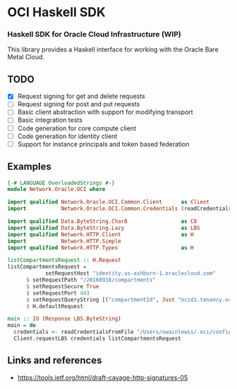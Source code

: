 # OCI Haskell SDK

### Haskell SDK for Oracle Cloud Infrastructure (WIP)

This library provides a Haskell interface for working with the Oracle Bare Metal Cloud.

## TODO

- [x] Request signing for get and delete requests
- [ ] Request signing for post and put requests
- [ ] Basic client abstraction with support for modifying transport 
- [ ] Basic integration tests
- [ ] Code generation for core compute client
- [ ] Code generation for identity client
- [ ] Support for instance principals and token based federation

## Examples

```haskell
{-# LANGUAGE OverloadedStrings #-}
module Network.Oracle.OCI where

import qualified Network.Oracle.OCI.Common.Client      as Client
import           Network.Oracle.OCI.Common.Credentials (readCredentialsFromFile)

import qualified Data.ByteString.Char8                 as C8
import qualified Data.ByteString.Lazy                  as LBS
import qualified Network.HTTP.Client                   as H
import           Network.HTTP.Simple
import qualified Network.HTTP.Types                    as H

listCompartmentsRequest :: H.Request
listCompartmentsRequest =
            setRequestHost "identity.us-ashburn-1.oraclecloud.com"
	  $ setRequestPath "/20160918/compartments"
	  $ setRequestSecure True
	  $ setRequestPort 443
	  $ setRequestQueryString [("compartmentId", Just "ocid1.tenancy.oc1.")]
	  $ H.defaultRequest

main :: IO (Response LBS.ByteString)
main = do
  credentials <- readCredentialsFromFile "/Users/owainlewis/.oci/config" "DEFAULT"
  Client.requestLBS credentials listCompartmentsRequest
```

## Links and references

* https://tools.ietf.org/html/draft-cavage-http-signatures-05
